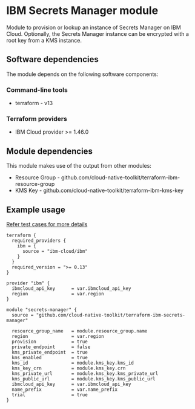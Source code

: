 # IBM Secrets Manager module

Module to provision or lookup an instance of Secrets Manager on IBM Cloud. Optionally, the Secrets Manager instance can be encrypted with a root key from a KMS instance.

## Software dependencies

The module depends on the following software components:

### Command-line tools

- terraform - v13

### Terraform providers

- IBM Cloud provider >= 1.46.0

## Module dependencies

This module makes use of the output from other modules:

- Resource Group - github.com/cloud-native-toolkit/terraform-ibm-resource-group
- KMS Key - github.com/cloud-native-toolkit/terraform-ibm-kms-key

## Example usage

[Refer test cases for more details](test/stages/stage2-secrets-manager.tf)

```hcl-terraform
terraform {
  required_providers {
    ibm = {
      source = "ibm-cloud/ibm"
    }
  }
  required_version = ">= 0.13"
}

provider "ibm" {
  ibmcloud_api_key      = var.ibmcloud_api_key
  region                = var.region
}

module "secrets-manager" {
  source = "github.com/cloud-native-toolkit/terraform-ibm-secrets-manager"

  resource_group_name   = module.resource_group.name
  region                = var.region
  provision             = true
  private_endpoint      = false
  kms_private_endpoint  = true
  kms_enabled           = true
  kms_id                = module.kms_key.kms_id
  kms_key_crn           = module.kms_key.crn
  kms_private_url       = module.kms_key.kms_private_url
  kms_public_url        = module.kms_key.kms_public_url
  ibmcloud_api_key      = var.ibmcloud_api_key
  name_prefix           = var.name_prefix
  trial                 = true
}
```

